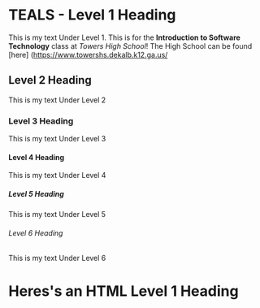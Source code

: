# TEALS - Level 1 Heading
This is my text Under Level 1. This is for the **Introduction to Software Technology** class at *Towers High School*! The High School can be found [here] (https://www.towershs.dekalb.k12.ga.us/

## Level 2 Heading

This is my text Under Level 2

### Level 3 Heading

This is my text Under Level 3

#### Level 4 Heading

This is my text Under Level 4

##### Level 5 Heading

This is my text Under Level 5

###### Level 6 Heading

This is my text Under Level 6

<H1>Heres's an HTML Level 1 Heading</H1>
